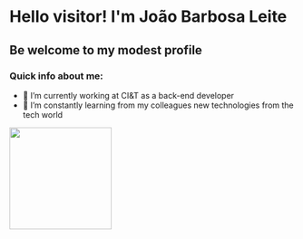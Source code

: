 # Hello visitor! I'm João Barbosa Leite
## Be welcome to my modest profile

### Quick info about me:
- 🎸 I’m currently working at CI&T as a back-end developer
- 🌱 I’m constantly learning from my colleagues new technologies from the tech world

<div>
  <a href="https://github.com/JoaoBLeite">
  <img height="180em" src="https://github-readme-stats.vercel.app/api?username=joaobleite&show_icons=true&theme=dracula&include_all_commits=true&count_private=true" />
</div>
